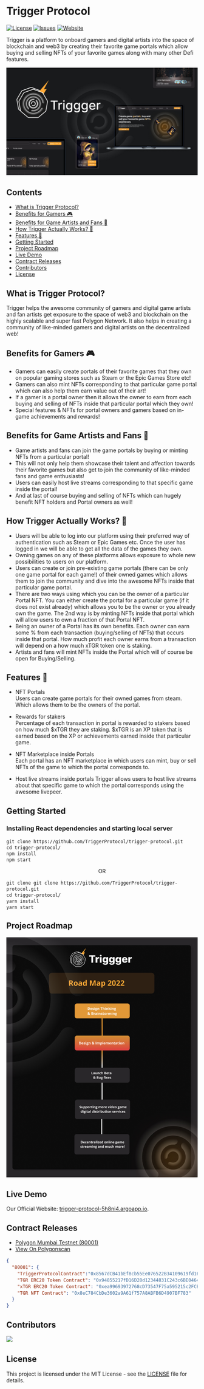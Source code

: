 # Trigger Protocol

[![License](https://img.shields.io/github/license/TriggerProtocol/trigger-protocol)](https://github.com/TriggerProtocol/trigger-protocol/blob/main/LICENSE) [![Issues](https://img.shields.io/github/issues/TriggerProtocol/trigger-protocol)](https://github.com/TriggerProtocol/trigger-protocol/issues) [![Website](https://img.shields.io/badge/View-Website-blue)](https://github.com/TriggerProtocol)

Trigger is a platform to onboard gamers and digital artists into the space of blockchain and web3 by creating their favorite game portals which allow buying and selling NFTs of your favorite games along with many other Defi features.

![UiDesign](./Images/UiDesign.jpeg)

## Contents

- [What is Trigger Protocol?](#what-is-trigger-protocol)
- [Benefits for Gamers 🎮️](#benefits-for-gamers-%EF%B8%8F)
- [Benefits for Game Artists and Fans 🎨️](#benefits-for-game-artists-and-fans-%EF%B8%8F)
- [How Trigger Actually Works? 🚀](#how-trigger-actually-works-)
- [Features 🌟️](#features-%EF%B8%8F)
- [Getting Started](#Getting-Started)
- [Project Roadmap](#Project-Roadmap)
- [Live Demo](#Live-Demo)
- [Contract Releases](#Contract-Releases)
- [Contributors](#Contributors)
- [License](#License)

## What is Trigger Protocol?

Trigger helps the awesome community of gamers and digital game artists and fan artists get exposure to the space of web3 and blockchain on the highly scalable and super fast Polygon Network. It also helps in creating a community of like-minded gamers and digital artists on the decentralized web!

## Benefits for Gamers 🎮️

- Gamers can easily create portals of their favorite games that they own on popular gaming stores such as Steam or the Epic Games Store etc! <br>
- Gamers can also mint NFTs corresponding to that particular game portal which can also help them earn value out of their art! <br>
- If a gamer is a portal owner then it allows the owner to earn from each buying and selling of NFTs inside that particular portal which they own! <br>
- Special features & NFTs for portal owners and gamers based on in-game achievements and rewards! <br>

## Benefits for Game Artists and Fans 🎨️

- Game artists and fans can join the game portals by buying or minting NFTs from a particular portal! <br>
- This will not only help them showcase their talent and affection towards their favorite games but also get to join the community of like-minded fans and game enthusiasts! <br>
- Users can easily host live streams corresponding to that specific game inside the portal!
- And at last of course buying and selling of NFTs which can hugely benefit NFT holders and Portal owners as well! <br>

## How Trigger Actually Works? 🚀

- Users will be able to log into our platform using their preferred way of authentication such as Steam or Epic Games etc. Once the user has logged in we will be able to get all the data of the games they own. <br>
- Owning games on any of these platforms allows exposure to whole new possibilities to users on our platform. <br>
- Users can create or join pre-existing game portals (there can be only one game portal for each game!) of their owned games which allows them to join the community and dive into the awesome NFTs inside that particular game portal. <br>
- There are two ways using which you can be the owner of a particular Portal NFT. You can either create the portal for a particular game (if it does not exist already) which allows you to be the owner or you already own the game. The 2nd way is by minting NFTs inside that portal which will allow users to own a fraction of that Portal NFT. <br>
- Being an owner of a Portal has its own benefits. Each owner can earn some % from each transaction (buying/selling of NFTs) that occurs inside that portal. How much profit each owner earns from a transaction will depend on a how much xTGR token one is staking. <br>
- Artists and fans will mint NFTs inside the Portal which will of course be open for Buying/Selling. <br>

## Features 🌟️

- NFT Portals <br>
  Users can create game portals for their owned games from steam. Which allows them to be the owners of the portal.<br>

- Rewards for stakers <br>
  Percentage of each transaction in portal is rewarded to stakers based on how much $xTGR they are staking. $xTGR is an XP token that is earned based on the XP or achievements earned inside that particular game. <br>

- NFT Marketplace inside Portals <br>
  Each portal has an NFT marketplace in which users can mint, buy or sell NFTs of the game to which the portal corresponds to. <br>

- Host live streams inside portals
  Trigger allows users to host live streams about that specific game to which the portal corresponds using the awesome livepeer. <br>

## Getting Started

### <p> <b> Installing React dependencies and starting local server </b> </p>

```
git clone https://github.com/TriggerProtocol/trigger-protocol.git
cd trigger-protocol/
npm install
npm start
```

<p align="center">OR</p>

```
git clone git clone https://github.com/TriggerProtocol/trigger-protocol.git
cd trigger-protocol/
yarn install
yarn start
```

## Project Roadmap

![Roadmap](./Images/RoadMap.jpg)

## Live Demo

Our Official Website: [trigger-protocol-5h8ni4.argoapp.io](https://trigger-protocol-5h8ni4.argoapp.io/).

## Contract Releases

- [Polygon Mumbai Testnet (80001)](https://mumbai.polygonscan.com)
- [View On Polygonscan](https://mumbai.polygonscan.com)

```json
{
  "80001": {
    "TriggerProtocolContract":"0x8567dCB41bEf8cb55Ee076522B34109619fd16E1",
    "TGR ERC20 Token Contract": "0x94855217fD16D28d12344831C243c6BE0464077F",
    "xTGR ERC20 Token Contract": "0xea99693972768cD73547F75a595215c2FCB3F3c2",
    "TGR NFT Contract": "0x8eC784CbDe3602a9A61f757A8ABFB6D4907BF783"
  }
}
```

## Contributors

<a href="https://github.com/TriggerProtocol/trigger-protocol/graphs/contributors">
  <img src="https://contrib.rocks/image?repo=TriggerProtocol/trigger-protocol" />
</a>

## License

This project is licensed under the MIT License - see the [LICENSE](LICENSE) file for details.
